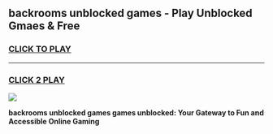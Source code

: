 
## backrooms unblocked games - Play Unblocked Gmaes & Free
<h3>
<a href="https://news.freeplayer.one?title=backrooms_unblocked_games&ref=16F">CLICK TO PLAY</a></h3>
<hr>

<h3>
<a href="https://news.freeplayer.one?title=backrooms_unblocked_games&ref=16F">CLICK 2 PLAY</a>
  
</h3>

<a href="https://news.freeplayer.one?title=backrooms_unblocked_games&ref=16F/"><img src="https://clearcache.store/games.png"></a>


**backrooms unblocked games games unblocked: Your Gateway to Fun and Accessible Online Gaming**
